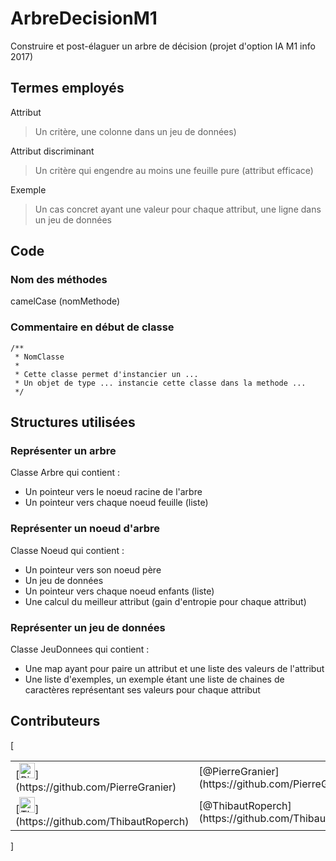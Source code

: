 # ArbreDecisionM1

Construire et post-élaguer un arbre de décision (projet d'option IA M1 info 2017)

## Termes employés

Attribut

> Un critère, une colonne dans un jeu de données)

Attribut discriminant

> Un critère qui engendre au moins une feuille pure (attribut efficace)

Exemple

> Un cas concret ayant une valeur pour chaque attribut, une ligne dans un jeu de données

## Code

### Nom des méthodes

camelCase (nomMethode)

### Commentaire en début de classe

	/**
	 * NomClasse
	 *
	 * Cette classe permet d'instancier un ... 
	 * Un objet de type ... instancie cette classe dans la methode ...
	 */

## Structures utilisées

### Représenter un arbre

Classe Arbre qui contient :
* Un pointeur vers le noeud racine de l'arbre
* Un pointeur vers chaque noeud feuille (liste)

### Représenter un noeud d'arbre

Classe Noeud qui contient :
* Un pointeur vers son noeud père
* Un jeu de données
* Un pointeur vers chaque noeud enfants (liste)
* Une calcul du meilleur attribut (gain d'entropie pour chaque attribut)

### Représenter un jeu de données

Classe JeuDonnees qui contient :
* Une map ayant pour paire un attribut et une liste des valeurs de l'attribut
* Une liste d'exemples, un exemple étant une liste de chaines de caractères représentant ses valeurs pour chaque attribut

## Contributeurs

[<table>
<tr>
	<td>[<img alt="Pierre Granier--Richard" src="https://avatars1.githubusercontent.com/u/11854882" width="25">](https://github.com/PierreGranier)</td>
	<td>[@PierreGranier](https://github.com/PierreGranier)</td>
</tr>
<tr>
	<td>[<img alt="Thibaut Roperch" src="https://avatars3.githubusercontent.com/u/18574394" width="25">](https://github.com/ThibautRoperch)</td>
	<td>[@ThibautRoperch](https://github.com/ThibautRoperch)</td>
</tr>
</table>]
